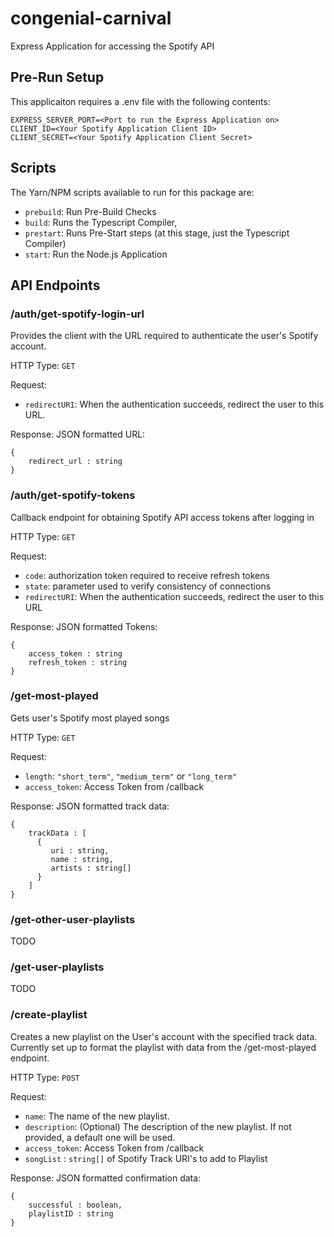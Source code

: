 # congenial-carnival
Express Application for accessing the Spotify API

## Pre-Run Setup
This applicaiton requires a .env file with the following contents:
```
EXPRESS_SERVER_PORT=<Port to run the Express Application on>
CLIENT_ID=<Your Spotify Application Client ID>
CLIENT_SECRET=<Your Spotify Application Client Secret>
```
## Scripts
The Yarn/NPM scripts available to run for this package are:
- `prebuild`: Run Pre-Build Checks
- `build`: Runs the Typescript Compiler,
- `prestart`: Runs Pre-Start steps (at this stage, just the Typescript Compiler)
- `start`: Run the Node.js Application

## API Endpoints
### /auth/get-spotify-login-url
Provides the client with the URL required to authenticate the user's Spotify account.

HTTP Type: `GET`

Request:
- `redirectURI`: When the authentication succeeds, redirect the user to this URL.

Response: JSON formatted URL:
```
{
    redirect_url : string
}
```

### /auth/get-spotify-tokens
Callback endpoint for obtaining Spotify API access tokens after logging in

HTTP Type: `GET`

Request: 
- `code`: authorization token required to receive refresh tokens
- `state`: parameter used to verify consistency of connections
- `redirectURI`: When the authentication succeeds, redirect the user to this URL

Response: JSON formatted Tokens:
```
{
    access_token : string
    refresh_token : string
}
```

### /get-most-played
Gets user's Spotify most played songs

HTTP Type: `GET`

Request:

- `length`: `"short_term"`, `"medium_term"` or `"long_term"`
- `access_token`: Access Token from /callback 

Response: JSON formatted track data:
```
{
    trackData : [
      {
         uri : string,
         name : string,
         artists : string[]
      }
    ]
}
```

### /get-other-user-playlists

TODO

### /get-user-playlists

TODO


### /create-playlist
Creates a new playlist on the User's account with the specified track data. Currently set up to format the playlist with data from the /get-most-played endpoint.

HTTP Type: `POST`

Request:
- `name`: The name of the new playlist.
- `description`: (Optional) The description of the new playlist. If not provided, a default one will be used.
- `access_token`: Access Token from /callback 
- `songList` : `string[]` of Spotify Track URI's to add to Playlist

Response: JSON formatted confirmation data:
```
{
    successful : boolean,
    playlistID : string
}
```
